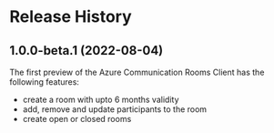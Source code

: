 # Release History

## 1.0.0-beta.1 (2022-08-04)

The first preview of the Azure Communication Rooms Client has the following features:

- create a room with upto 6 months validity
- add, remove and update participants to the room
- create open or closed rooms
